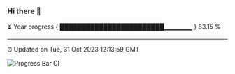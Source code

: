 ### Hi there 👋

⏳ Year progress { ████████████████████████▁▁▁▁▁▁ } 83.15 %

---

⏰ Updated on Tue, 31 Oct 2023 12:13:59 GMT

![Progress Bar CI](https://github.com/Shyam-Makwana/GitHub-Actions-Demo/workflows/Progress%20Bar%20CI/badge.svg)
